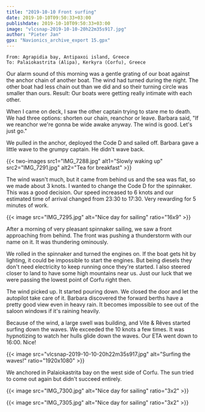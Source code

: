 ```yaml
---
title: "2019-10-10 Front surfing"
date: 2019-10-10T09:50:33+03:00
publishdate: 2019-10-10T09:50:33+03:00
image: "vlcsnap-2019-10-10-20h22m35s917.jpg"
author: "Pieter Jan"
gpx: "Navionics_archive_export 15.gpx"
---
```


`From: Agrapidia bay, Antipaxoi island, Greece`<br/>
`To: Palaiokastrita (Alipa), Kerkyra (Corfu), Greece`

Our alarm sound of this morning was a gentle grating of our boat against the anchor chain of another boat. The wind had turned during the night. The other boat had less chain out than we did and so their turning circle was smaller than ours. Result: Our boats were getting really intimate with each other.

When I came on deck, I saw the other captain trying to stare me to death. We had three options: shorten our chain, reanchor or leave. Barbara said, "If we reanchor we're gonna be wide awake anyway. The wind is good. Let's just go."

We pulled in the anchor, deployed the Code D and sailed off. Barbara gave a little wave to the grumpy captain. He didn't wave back.

{{< two-images src1="IMG_7288.jpg" alt1="Slowly waking up" src2="IMG_7291.jpg" alt2="Tea for breakfast" >}}

The wind wasn't much, but it came from behind us and the sea was flat, so we made about 3 knots. I wanted to change the Code D for the spinnaker. This was a good decision. Our speed increased to 6 knots and our estimated time of arrival changed from 23:30 to 17:30. Very rewarding for 5 minutes of work.

{{< image src="IMG_7295.jpg" alt="Nice day for sailing" ratio="16x9" >}}

After a morning of very pleasant spinnaker sailing, we saw a front approaching from behind. The front was pushing a thunderstorm with our name on it. It was thundering ominously.

We rolled in the spinnaker and turned the engines on. If the boat gets hit by lighting, it could be impossible to start the engines. But being diesels they don't need electricity to keep running once they're started. I also steered closer to land to have some high mountains near us. Just our luck that we were passing the lowest point of Corfu right then.

The wind picked up. It started pouring down. We closed the door and let the autopilot take care of it. Barbara discovered the forward berths have a pretty good view even in heavy rain. It becomes impossible to see out of the saloon windows if it's raining heavily.

Because of the wind, a large swell was building, and Vite & Rêves started surfing down the waves. We exceeded the 10 knots a few times. It was hypnotizing to watch her hulls glide down the waves. Our ETA went down to 16:00. Nice!

{{< image src="vlcsnap-2019-10-10-20h22m35s917.jpg" alt="Surfing the waves!" ratio="1920x1080" >}}

We anchored in Palaiokastrita bay on the west side of Corfu. The sun tried to come out again but didn't succeed entirely.

{{< image src="IMG_7300.jpg" alt="Nice day for sailing" ratio="3x2" >}}

{{< image src="IMG_7305.jpg" alt="Nice day for sailing" ratio="3x2" >}}





